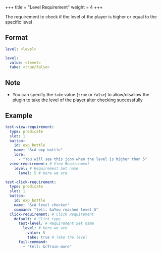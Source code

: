 +++
title = "Level Requirement"
weight = 4
+++

The requirement to check if the level of the player is higher or equal to the specific level

## Format

```yaml
level: <level>
```
```yaml
level:
  value: <level>
  take: <true/false>
```

## Note

* You can specify the `take` value (`true` or `false`) to allow/disallow the plugin to take the level of the player alter checking successfully

## Example

```yaml
test-view-requirement:
  type: predicate
  slot: 1
  button:
    id: exp_bottle
    name: "&cA exp bottle"
    lore:
      - "You will see this icon when the level is higher than 5"
  view-requirement: # View Requirement
    level: # Requirement Set name
      level: 5 # Here we are
```
```yaml
test-click-requirement:
  type: predicate
  slot: 1
  button:
    id: exp_bottle
    name: "&cA level checker"
    command: "tell: &aYou reached level 5"
  click-requirement: # Click Requirement
    default: # Click type
      test-level: # Requirement Set name
        level: # Here we are
          value: 5
          take: true # Take the level
      fail-command:
        - "tell: &cTrain more"
```
